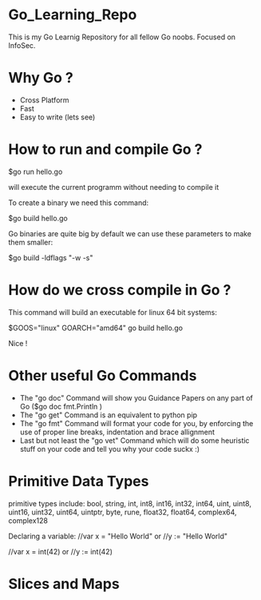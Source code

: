 # Go_Learning_Repo
This is my Go Learnig Repository for all fellow Go noobs. Focused on InfoSec.

# Why Go ?
- Cross Platform
- Fast 
- Easy to write (lets see)

# How to run and compile Go ?

$go run hello.go 

will execute the current programm without needing to compile it

To create a binary we need this command:

$go build hello.go

Go binaries are quite big by default we can use these parameters to make them smaller:

$go build -ldflags "-w -s"

# How do we cross compile in Go ?

This command will build an executable for linux 64 bit systems:

$GOOS="linux" GOARCH="amd64" go build hello.go

Nice !

# Other useful Go Commands

- The "go doc" Command will show you Guidance Papers on any part of Go ($go doc fmt.Println )
- The "go get" Command is an equivalent to python pip 
- The "go fmt" Command will format your code for you, by enforcing the use of proper line breaks, indentation and brace allignment 
- Last but not least the "go vet" Command which will do some heuristic stuff on your code and tell you why your code suckx :)

# Primitive Data Types

primitive types include: bool, string, int, int8, int16, int32, int64, uint, uint8, uint16, uint32, uint64, uintptr, byte, rune, float32, float64, complex64, complex128

Declaring a variable:
//var x = "Hello World"
or
//y := "Hello World"

//var x = int(42)
or 
//y := int(42)

# Slices and Maps

